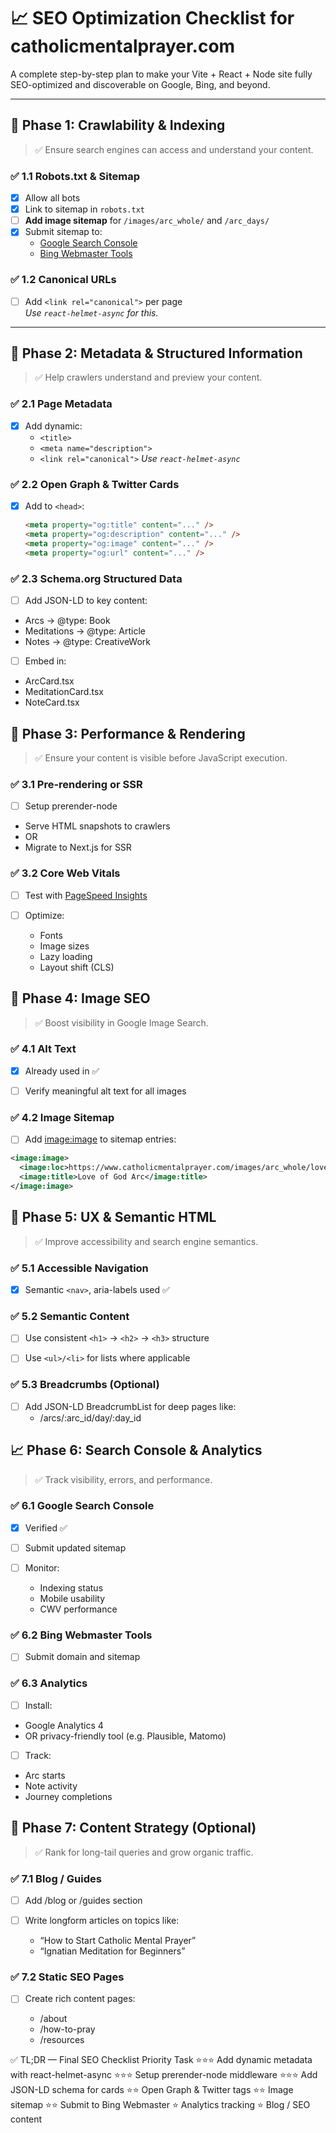 # 📈 SEO Optimization Checklist for catholicmentalprayer.com

A complete step-by-step plan to make your Vite + React + Node site fully SEO-optimized and discoverable on Google, Bing,
and beyond.

---

## 🧭 Phase 1: Crawlability & Indexing

> ✅ Ensure search engines can access and understand your content.

### ✅ 1.1 Robots.txt & Sitemap

- [x] Allow all bots
- [x] Link to sitemap in `robots.txt`
- [ ] **Add image sitemap** for `/images/arc_whole/` and `/arc_days/`
- [x] Submit sitemap to:
  - [Google Search Console](https://search.google.com/search-console)
  - [Bing Webmaster Tools](https://www.bing.com/webmasters/)

### ✅ 1.2 Canonical URLs

- [ ] Add `<link rel="canonical">` per page  
  _Use `react-helmet-async` for this._

---

## 🧠 Phase 2: Metadata & Structured Information

> ✅ Help crawlers understand and preview your content.

### ✅ 2.1 Page Metadata

- [x] Add dynamic:
  - `<title>`
  - `<meta name="description">`
  - `<link rel="canonical">`
  _Use `react-helmet-async`_

### ✅ 2.2 Open Graph & Twitter Cards

- [x] Add to `<head>`:

  ```html
  <meta property="og:title" content="..." />
  <meta property="og:description" content="..." />
  <meta property="og:image" content="..." />
  <meta property="og:url" content="..." />

### ✅ 2.3 Schema.org Structured Data

- [ ] Add JSON-LD to key content:

- Arcs → @type: Book
- Meditations → @type: Article
- Notes → @type: CreativeWork

- [ ] Embed in:

- ArcCard.tsx
- MeditationCard.tsx
- NoteCard.tsx

## 🚀 Phase 3: Performance & Rendering

> ✅ Ensure your content is visible before JavaScript execution.

### ✅ 3.1 Pre-rendering or SSR

- [ ] Setup prerender-node

- Serve HTML snapshots to crawlers
- OR
- Migrate to Next.js for SSR

### ✅ 3.2 Core Web Vitals

- [ ] Test with [PageSpeed Insights](https://pagespeed.web.dev/)

- [ ] Optimize:

  - Fonts
  - Image sizes
  - Lazy loading
  - Layout shift (CLS)

## 📸 Phase 4: Image SEO

> ✅ Boost visibility in Google Image Search.

### ✅ 4.1 Alt Text

- [x] Already used in <CardImage /> ✅

- [ ] Verify meaningful alt text for all images

### ✅ 4.2 Image Sitemap

- [ ] Add <image:image> to sitemap entries:

```xml
<image:image>
  <image:loc>https://www.catholicmentalprayer.com/images/arc_whole/love_of_god.jpg</image:loc>
  <image:title>Love of God Arc</image:title>
</image:image>
```

## 🧩 Phase 5: UX & Semantic HTML

> ✅ Improve accessibility and search engine semantics.

### ✅ 5.1 Accessible Navigation

- [x] Semantic `<nav>`, aria-labels used ✅

### ✅ 5.2 Semantic Content

- [ ] Use consistent `<h1>` → `<h2>` → `<h3>` structure

- [ ] Use `<ul>/<li>` for lists where applicable

### ✅ 5.3 Breadcrumbs (Optional)

- [ ] Add JSON-LD BreadcrumbList for deep pages like:
  - /arcs/:arc_id/day/:day_id

## 📈 Phase 6: Search Console & Analytics

> ✅ Track visibility, errors, and performance.

### ✅ 6.1 Google Search Console

- [x] Verified ✅

- [ ] Submit updated sitemap

- [ ] Monitor:

  - Indexing status
  - Mobile usability
  - CWV performance

### ✅ 6.2 Bing Webmaster Tools

- [ ] Submit domain and sitemap

### ✅ 6.3 Analytics

- [ ] Install:

- Google Analytics 4
- OR privacy-friendly tool (e.g. Plausible, Matomo)

- [ ] Track:

- Arc starts
- Note activity
- Journey completions

## 📢 Phase 7: Content Strategy (Optional)

> ✅ Rank for long-tail queries and grow organic traffic.

### ✅ 7.1 Blog / Guides

- [ ] Add /blog or /guides section

- [ ] Write longform articles on topics like:

  - “How to Start Catholic Mental Prayer”
  - “Ignatian Meditation for Beginners”

### ✅ 7.2 Static SEO Pages

- [ ] Create rich content pages:

  - /about
  - /how-to-pray
  - /resources

✅ TL;DR — Final SEO Checklist
Priority Task
⭐️⭐️⭐️ Add dynamic metadata with react-helmet-async
⭐️⭐️⭐️ Setup prerender-node middleware
⭐️⭐️⭐️ Add JSON-LD schema for cards
⭐️⭐️ Open Graph & Twitter tags
⭐️⭐️ Image sitemap
⭐️⭐️ Submit to Bing Webmaster
⭐️ Analytics tracking
⭐️ Blog / SEO content
